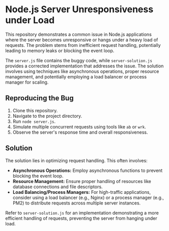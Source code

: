 # Node.js Server Unresponsiveness under Load

This repository demonstrates a common issue in Node.js applications where the server becomes unresponsive or hangs under a heavy load of requests. The problem stems from inefficient request handling, potentially leading to memory leaks or blocking the event loop. 

The `server.js` file contains the buggy code, while `server-solution.js` provides a corrected implementation that addresses the issue. The solution involves using techniques like asynchronous operations, proper resource management, and potentially employing a load balancer or process manager for scaling.

## Reproducing the Bug

1. Clone this repository.
2. Navigate to the project directory.
3. Run `node server.js`.
4. Simulate multiple concurrent requests using tools like `ab` or `wrk`.
5. Observe the server's response time and overall responsiveness.

## Solution

The solution lies in optimizing request handling. This often involves:

* **Asynchronous Operations:** Employ asynchronous functions to prevent blocking the event loop.
* **Resource Management:**  Ensure proper handling of resources like database connections and file descriptors.
* **Load Balancing/Process Managers:** For high-traffic applications, consider using a load balancer (e.g., Nginx) or a process manager (e.g., PM2) to distribute requests across multiple server instances.

Refer to `server-solution.js` for an implementation demonstrating a more efficient handling of requests, preventing the server from hanging under load.